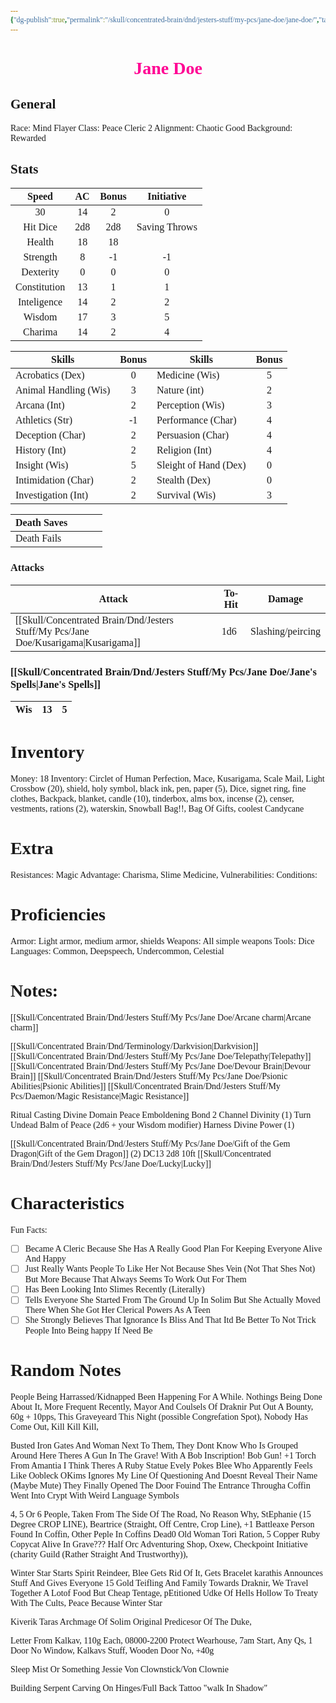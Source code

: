 ```yaml
---
{"dg-publish":true,"permalink":"/skull/concentrated-brain/dnd/jesters-stuff/my-pcs/jane-doe/jane-doe/","tags":["Tagless"],"noteIcon":""}
---
```


<style id="Force_Custom_Fonts" type="text/css">@font-face{font-style:normal;font-family:"Merriweather";src:local("Merriweather")}@font-face{font-style:bolder;font-family:"Merriweather";src:local("Merriweather")}@font-face{font-style:normal;font-family:"Merriweather";src:local("Merriweather");unicode-range:U+0-FF,U+2E80-9FFF,U+F900-FAFF,U+FE30-FE4F,U+20000-2FA1F}@font-face{font-style:bolder;font-family:"Merriweather";src:local("Merriweather");unicode-range:U+0-FF,U+2E80-9FFF,U+F900-FAFF,U+FE30-FE4F,U+20000-2FA1F}@font-face{font-style:normal;font-family:"Merriweather";src:local("Merriweather");unicode-range:U+0-FF}@font-face{font-style:bolder;font-family:"Merriweather";src:local("Merriweather");unicode-range:U+0-FF}:not(pre):not(code):not(textarea):not(tt):not(kbd):not(samp):not(var){font-family:"Merriweather"!important}pre,code,textarea,tt,kbd,samp,var{font-family:monospace!important}pre *,code *,textarea *,tt *,kbd *,samp *,var *{font-family:monospace!important}</style>


# <center><span style="color:#FF0093">Jane Doe </span></center>




## General
 Race:  Mind Flayer
 Class: Peace Cleric 2
 Alignment: Chaotic Good
 Background: Rewarded


## Stats

|    Speed     | AC  | Bonus |  Initiative   |
| :----------: | :-: | :---: | :-----------: |
|      30      | 14  |   2   |       0       |
|   Hit Dice   | 2d8 |  2d8  | Saving Throws |
|    Health    | 18  |  18   |               |
|   Strength   |  8  |  -1   |      -1       |
|  Dexterity   |  0  |   0   |       0       |
| Constitution | 13  |   1   |       1       |
| Inteligence  | 14  |   2   |       2       |
|    Wisdom    | 17  |   3   |       5       |
|   Charima    | 14  |   2   |       4       |

| Skills                | Bonus | Skills                | Bonus |
| --------------------- | :---: | --------------------- | :---: |
| Acrobatics (Dex)      |    0   | Medicine (Wis)        |5       |
| Animal Handling (Wis) |     3  | Nature (int)          | 2      |
| Arcana (Int)          |      2 | Perception (Wis)      |  3     |
| Athletics (Str)       |       -1| Performance (Char)    |  4     |
| Deception (Char)      | 2      | Persuasion (Char)     |    4   |
| History (Int)         |  2     | Religion (Int)        |     4  |
| Insight (Wis)         |   5    | Sleight of Hand (Dex) | 0      |
| Intimidation (Char)   |    2   | Stealth (Dex)         |  0     |
| Investigation (Int)   |     2  | Survival (Wis)        |   3    |

| Death Saves  |     |     |     |
| ------------ | --- | --- | --- |
| Death Fails |     |     |     |
### Attacks

| Attack         | To-Hit | Damage            |
| -------------- | ------ | ----------------- |
| [[Skull/Concentrated Brain/Dnd/Jesters Stuff/My Pcs/Jane Doe/Kusarigama\|Kusarigama]] | 1d6    | Slashing/peircing |

### [[Skull/Concentrated Brain/Dnd/Jesters Stuff/My Pcs/Jane Doe/Jane's Spells\|Jane's Spells]]

| Wis|    13 |    5 |
| ------------ | --- | --- |

# Inventory

Money: 18
Inventory: Circlet of Human Perfection, Mace, Kusarigama, Scale Mail, Light Crossbow (20), shield, holy symbol, black ink, pen, paper (5), Dice, signet ring, fine clothes, Backpack, blanket, candle (10), tinderbox, alms box, incense (2), censer, vestments, rations (2), waterskin, Snowball Bag!!, Bag Of Gifts, coolest Candycane
# Extra
Resistances: Magic
Advantage: Charisma, Slime Medicine, 
Vulnerabilities: 
Conditions: 
  

# Proficiencies
		
Armor:  Light armor, medium armor, shields
Weapons:  All simple weapons
Tools: Dice
Languages: Common, Deepspeech, Undercommon, Celestial

# Notes: 

[[Skull/Concentrated Brain/Dnd/Jesters Stuff/My Pcs/Jane Doe/Arcane charm\|Arcane charm]]

[[Skull/Concentrated Brain/Dnd/Terminology/Darkvision\|Darkvision]]
[[Skull/Concentrated Brain/Dnd/Jesters Stuff/My Pcs/Jane Doe/Telepathy\|Telepathy]]
[[Skull/Concentrated Brain/Dnd/Jesters Stuff/My Pcs/Jane Doe/Devour Brain\|Devour Brain]]
[[Skull/Concentrated Brain/Dnd/Jesters Stuff/My Pcs/Jane Doe/Psionic Abilities\|Psionic Abilities]]
	[[Skull/Concentrated Brain/Dnd/Jesters Stuff/My Pcs/Daemon/Magic Resistance\|Magic Resistance]]

Ritual Casting
Divine Domain
	Peace
Emboldening Bond 2
Channel Divinity (1)
  Turn Undead
  Balm of Peace (2d6 + your Wisdom modifier)
Harness Divine Power (1)

[[Skull/Concentrated Brain/Dnd/Jesters Stuff/My Pcs/Jane Doe/Gift of the Gem Dragon\|Gift of the Gem Dragon]] (2) DC13 2d8 10ft
[[Skull/Concentrated Brain/Dnd/Jesters Stuff/My Pcs/Jane Doe/Lucky\|Lucky]]


# Characteristics 

Fun Facts:
- [ ] Became A Cleric Because She Has A Really Good Plan For Keeping Everyone Alive And Happy
- [ ] Just Really Wants People To Like Her Not Because Shes Vein (Not That Shes Not) But More Because That Always Seems To Work Out For Them
- [ ] Has Been Looking Into Slimes Recently (Literally)
- [ ] Tells Everyone She Started From The Ground Up In Solim But She Actually Moved There When She Got Her Clerical Powers As A Teen
- [ ] She Strongly Believes That Ignorance Is Bliss And That Itd Be Better To Not Trick People Into Being happy If Need Be

# Random Notes
People Being Harrassed/Kidnapped
	Been Happening For A While. Nothings Being Done About It, More Frequent Recently, Mayor And Coulsels Of Draknir Put Out A Bounty, 60g + 10pps, This Graveyeard This Night (possible Congrefation Spot), Nobody Has Come Out, Kill Kill Kill, 

Busted Iron Gates And Woman Next To Them,
They Dont Know Who Is Grouped Around Here
Theres A Gun In The Grave!
With A Bob Inscription! Bob Gun!
+1 Torch From Amantia
I Think Theres A Ruby Statue
Evely Pokes Blee Who Apparently Feels Like Oobleck
OKims Ignores My Line Of Questioning And Doesnt Reveal Their Name (Maybe Mute)
They Finally Opened The Door
Fouind The Entrance Througha Coffin
Went Into Crypt With Weird Language Symbols

4, 5 Or 6 People, Taken From The Side Of The Road, No Reason Why, 
StEphanie (15 Degree CROP LINE),  Beartrice (Straight, Off Centre, Crop Line),
+1 Battleaxe
Person Found In Coffin, Other Peple In Coffins Dead0
Old Woman Tori
Ration, 5 Copper
Ruby Copycat Alive In Grave???
Half Orc Adventuring Shop, Oxew, Checkpoint Initiative (charity Guild (Rather Straight And Trustworthy)), 

Winter Star Starts
Spirit Reindeer, Blee Gets Rid Of It, Gets Bracelet
karathis Announces Stuff And Gives Everyone 15 Gold
Teifling And Family Towards Draknir, We Travel Together
A Lotof Food But Cheap Tentage, 
pEtitioned Udke Of Hells Hollow To Treaty With The Cults, 
Peace Because Winter Star

Kiverik Taras Archmage Of Solim Original Predicesor Of The Duke, 

Letter From Kalkav, 110g Each, 08000-2200 Protect Wearhouse, 7am Start, Any Qs, 1 Door No Window, Kalkavs Stuff, Wooden Door No, +40g

Sleep Mist Or Something
Jessie Von Clownstick/Von Clownie

Building Serpent Carving On Hinges/Full Back Tattoo  "walk In Shadow"